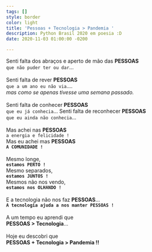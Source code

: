 ```yaml
---
tags: []
style: border
color: light
title: 'Pessoas + Tecnologia > Pandemia '
description: Python Brasil 2020 em poesia :D
date: 2020-11-03 01:00:00 -0200

---
```

Senti falta dos abraços e aperto de mão das **PESSOAS**
<br>`que não puder ter ou dar`...
<br>
<br>
Senti falta de rever  **PESSOAS**
<br>`que a um ano eu não via`....
<br>_mas como se apenas tivesse uma semana passado._
<br>
<br>
Senti falta de conhecer  **PESSOAS**
<br>`que eu já conhecia`...
Senti falta de reconhecer  **PESSOAS**
<br>`que eu ainda não conhecia`...
<br>
<br>
Mas achei nas  **PESSOAS**
<br>`a energia e felicidade !`
<br>
Mas eu achei mas  **PESSOAS**
<br>**`A COMUNIDADE !`**
<br>
<br>
Mesmo longe,
<br>**`estamos PERTO !`**
<br>Mesmo separados,
<br>**`estamos JUNTOS !`**
<br>Mesmos não nos vendo,
<br>**`estamos nos OLHANDO !`**
<br>
<br>
E a tecnologia não nos faz **PESSOAS**...
<br>**`A tecnologia ajuda a nos manter PESSOAS !`**
<br>
<br>
A um tempo eu aprendi que
<br>**PESSOAS > Tecnologia**...
<br>
<br>Hoje eu descobri que
<br> **PESSOAS + Tecnologia > Pandemia !!**